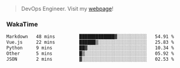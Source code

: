 > DevOps Engineer. Visit my [webpage](https://konst.fish)!

### WakaTime
<!--START_SECTION:waka-->

```txt
Markdown   48 mins         █████████████▓░░░░░░░░░░░   54.91 %
Vue.js     22 mins         ██████▒░░░░░░░░░░░░░░░░░░   25.83 %
Python     9 mins          ██▓░░░░░░░░░░░░░░░░░░░░░░   10.34 %
Other      5 mins          █▒░░░░░░░░░░░░░░░░░░░░░░░   05.92 %
JSON       2 mins          ▓░░░░░░░░░░░░░░░░░░░░░░░░   02.53 %
```

<!--END_SECTION:waka-->
